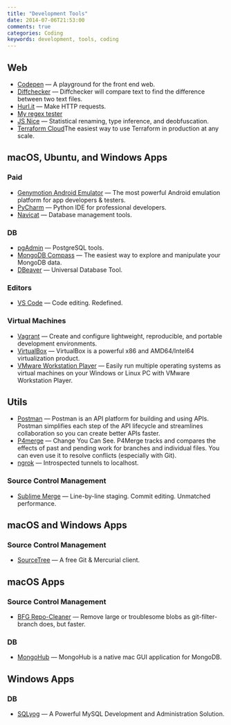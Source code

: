```yaml
---
title: "Development Tools"
date: 2014-07-06T21:53:00
comments: true
categories: Coding
keywords: development, tools, coding
---
```


## Web

* [Codepen](https://codepen.io/) — A playground for the front end web.
* [Diffchecker](http://www.diffchecker.com/diff) — Diffchecker will compare text to find the difference between two text files.
* [Hurl.it](http://www.hurl.it/) — Make HTTP requests.
* [My regex tester](http://www.myregextester.com/index.php)
* [JS Nice](http://jsnice.org/) — Statistical renaming, type inference, and deobfuscation.
* [Terraform Cloud](https://www.terraform.io/cloud)The easiest way to use Terraform in production at any scale.

## macOS, Ubuntu, and Windows Apps

### Paid

* [Genymotion Android Emulator](https://www.genymotion.com/desktop/) — The most powerful Android emulation platform for app developers & testers.
* [PyCharm](https://www.jetbrains.com/pycharm/) — Python IDE for professional developers.
* [Navicat](http://www.navicat.com/products) — Database management tools.

### DB

* [pgAdmin](http://www.pgadmin.org/) — PostgreSQL tools.
* [MongoDB Compass](https://www.mongodb.com/products/compass) — The easiest way to explore and manipulate your MongoDB data.
* [DBeaver](https://dbeaver.io/) — Universal Database Tool.

### Editors

* [VS Code](https://code.visualstudio.com/) — Code editing. Redefined.

### Virtual Machines

* [Vagrant](http://www.vagrantup.com/) — Create and configure lightweight, reproducible, and portable development environments.
* [VirtualBox](https://www.virtualbox.org/) — VirtualBox is a powerful x86 and AMD64/Intel64 virtualization product.
* [VMware Workstation Player](https://www.vmware.com/ca/products/workstation-player.html) — Easily run multiple operating systems as virtual machines on your Windows or Linux PC with VMware Workstation Player.

## Utils

* [Postman](https://www.getpostman.com/) — Postman is an API platform for building and using APIs. Postman simplifies each step of the API lifecycle and streamlines collaboration so you can create better APIs faster.
* [P4merge](https://www.perforce.com/products/helix-core-apps/merge-diff-tool-p4merge) — Change You Can See. P4Merge tracks and compares the effects of past and pending work for branches and individual files. You can even use it to resolve conflicts (especially with Git).
* [ngrok](https://ngrok.com/) — Introspected tunnels to localhost.

### Source Control Management

* [Sublime Merge](https://www.sublimemerge.com/) — Line-by-line staging. Commit editing. Unmatched performance.

## macOS and Windows Apps

### Source Control Management

* [SourceTree](http://www.sourcetreeapp.com/) — A free Git & Mercurial client.

## macOS Apps

### Source Control Management

* [BFG Repo-Cleaner](https://rtyley.github.io/bfg-repo-cleaner/) — Remove large or troublesome blobs as git-filter-branch does, but faster.

### DB

* [MongoHub](https://github.com/bububa/MongoHub-Mac) — MongoHub is a native mac GUI application for MongoDB.

## Windows Apps

### DB

* [SQLyog](https://www.webyog.com/product/sqlyog) — A Powerful MySQL Development and Administration Solution.
